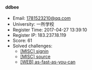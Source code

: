 #### ddbee  

* Email: 1781523210@qq.com  
* University: 一所学校  
* Register Time: 2017-04-27 13:39:10  
* Register IP: 183.237.18.119  
* Score: 61  
* Solved challenges: 
  * [[MISC] signin](https://github.com/SniperOJ/Challenges/blob/master/web/signin.json)  
  * [[MISC] source](https://github.com/SniperOJ/Challenges/blob/master/web/source.json)  
  * [[WEB] as-fast-as-you-can](https://github.com/SniperOJ/Challenges/blob/master/web/as-fast-as-you-can.json)  
